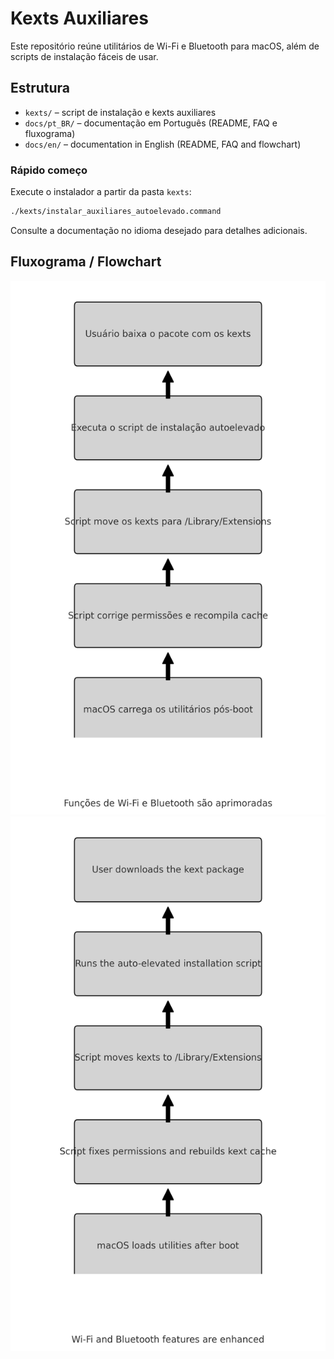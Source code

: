 # Kexts Auxiliares

Este repositório reúne utilitários de Wi-Fi e Bluetooth para macOS,
além de scripts de instalação fáceis de usar.

## Estrutura

- `kexts/` – script de instalação e kexts auxiliares
- `docs/pt_BR/` – documentação em Português (README, FAQ e fluxograma)
- `docs/en/` – documentation in English (README, FAQ and flowchart)

### Rápido começo

Execute o instalador a partir da pasta `kexts`:

```bash
./kexts/instalar_auxiliares_autoelevado.command
```

Consulte a documentação no idioma desejado para detalhes adicionais.

## Fluxograma / Flowchart

![Fluxograma em Português](docs/pt_BR/fluxograma_instalacao_vertical.png)
![Flowchart in English](docs/en/fluxograma_installation_vertical.png)
